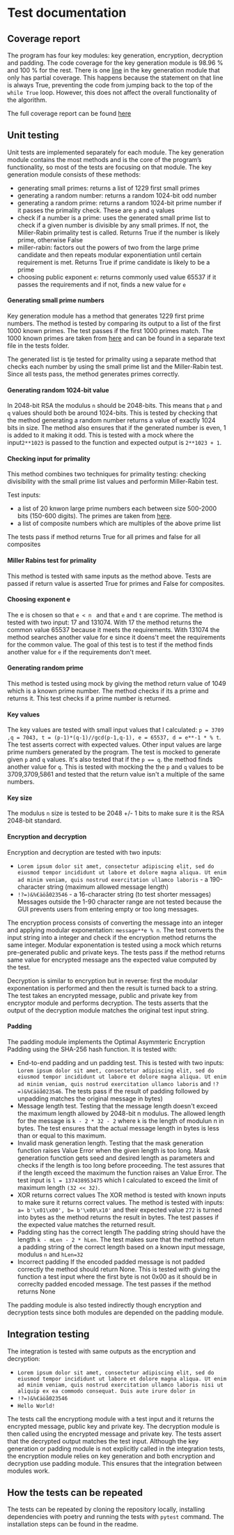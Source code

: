 # Test documentation

## Coverage report 
The program has four key modules: key generation, encryption, decryption and padding. The code coverage for the key generation module is 98.96 % and 100 % for the rest. There is one [line](https://app.codecov.io/gh/simkatti/RSA-encryption/blob/main/src%2Fkeygenerator.py#L113) in the key generation module that only has partial coverage. This happens because the statement on that line is always True, preventing the code from jumping back to the top of the `while True` loop. However, this does not affect the overall functionality of the algorithm.

The full coverage report can be found [here](https://app.codecov.io/gh/simkatti/RSA-encryption/tree/main/src)

## Unit testing
Unit tests are implemented separately for each module. The key generation module contains the most methods and is the core of the program’s functionality, so most of the tests are focusing on that module. The key generation module consists of these methods:
- generating small primes: returns a list of 1229 first small primes
- generating a random number: returns a random 1024-bit odd number
- generating a random prime: returns a random 1024-bit prime number if it passes the primality check. These are `p` and `q` values
- check if a number is a prime: uses the generated small prime list to check if a given number is divisible by any small primes. If not, the Miller-Rabin primality test is called. Returns True if the number is likely prime, otherwise False
- miller-rabin: factors out the powers of two from the large prime candidate and then repeats modular exponentiation until certain requirement is met. Returns True if prime candidate is likely to be a prime
- choosing public exponent `e`: returns commonly used value 65537 if it passes the requirements and if not, finds a new value for `e`

#### Generating small prime numbers
Key generation module has a method that generates 1229 first prime numbers. The method is tested by comparing its output to a list of the first 1000 known primes. The test passes if the first 1000 primes match. The 1000 known primes are taken from [here](https://t5k.org/lists/small/index.html) and can be found in a separate text file in the tests folder. 

The generated list is tje tested for primality using a separate method that checks each number by using the small prime list and the Miller-Rabin test. Since all tests pass, the method generates primes correctly.

#### Generating random 1024-bit value
In 2048-bit RSA the modulus `n` should be 2048-bits. This means that `p` and `q` values should both be around 1024-bits. This is tested by checking that the method generating a random number returns a value of exactly 1024 bits in size. The method also ensures that if the generated number is even, 1 is added to it making it odd.  This is tested with a mock where the input`2**1023` is passed to the function and expected output is `2**1023 + 1`.

#### Checking input for primality
This method combines two techniques for primality testing: checking divisibility with the small prime list values and performin Miller-Rabin test. 

Test inputs:
- a list of 20 knwon large prime numbers each between size 500-2000 bits (150-600 digits). The primes are taken from [here](https://t5k.org/curios/index.php?start=143&stop=700).
- a list of composite numbers which are multiples of the above prime list

The tests pass if method returns True for all primes and false for all composites

#### Miller Rabins test for primality
This method is tested with same inputs as the method above. Tests are passed if return value is asserted True for primes and False for composites.

#### Choosing exponent e
The e is chosen so that `e < n ` and that `e` and `t` are coprime. The method is tested with two input: 17 and 131074. With 17 the method returns the common value 65537 because it meets the requirements. With 131074 the method searches another value for e since it doens't meet the requirements for the common value. The goal of this test is to test if the method finds another value for `e` if the requirements don't meet.

#### Generating random prime
This method is tested using mock by giving the method return value of 1049 which is a known prime number. The method checks if its a prime and returns it. This test checks if a prime number is returned.

#### Key values
The key values are tested with small input values that I calculated: `p = 3709 ,q = 7043, t = (p-1)*(q-1)//gcd(p-1,q-1), e = 65537, d = e**-1 * % t`. 
The test asserts correct with expected values. Other input values are large prime numbers generated by the program. The test is mocked to generate given `p` and `q` values. It's also tested that if the `p == q`. the method finds another value for `q`. This is tested with mocking the the `p` and `q` values to be 3709,3709,5861 and tested that the return value isn't a multiple of the same numbers.

#### Key size
The modulus `n` size is tested to be 2048 +/- 1 bits to make sure it is the RSA 2048-bit standard. 
        
#### Encryption and decryption
Encryption and decryption are tested with two inputs:
- `Lorem ipsum dolor sit amet, consectetur adipiscing elit, sed do eiusmod tempor incididunt ut labore et dolore magna aliqua. Ut enim ad minim veniam, quis nostrud exercitation ullamco laboris` - a 190-character string (maximum allowed message length)
- `!?=)&%€äöå023546` - a 16-character string (to test shorter messages)
Messages outside the 1-90 character range are not tested because the GUI prevents users from entering empty or too long messages.

The encryption process consists of converting the message into an integer and applying modular exponentation: `message**e % n`. The test converts the input string into a integer and check if the encryption method returns the same integer. Modular exponentation is tested using a mock which returns pre-generated public and private keys. The tests pass if the method returns same value for encrypted message ans the expected value computed by the test.

Decryption is similar to encryption but in reverse: first the modular exponentation is performed and then the result is turned back to a string. The test takes an encrypted message, public and private key from encryptor module and performs decryption. The tests asserts that the output of the decryption module matches the original test input string. 

#### Padding
The padding module implements the Optimal Asymmteric Encryption Padding using the SHA-256 hash function. It is tested with:
- End-to-end padding and un padding test.
  This is tested with two inputs: `Lorem ipsum dolor sit amet, consectetur adipiscing elit, sed do eiusmod tempor incididunt ut labore et dolore magna aliqua. Ut enim ad minim veniam, quis nostrud exercitation ullamco laboris` and `!?=)&%€äöå023546`. The tests pass if the result of padding followed by unpadding matches the original message in bytes)
- Message length test.
  Testing that the message length doesn't exceed the maximum length allowed by 2048-bit n modulus. The allowed length for the message is `k - 2 * 32 - 2` where `k` is the length of modulun n in bytes. The test ensures that the actual message length in bytes is less than or equal to this maximum.
- Invalid mask generation length.
  Testing that the mask generation function raises Value Error when the given length is too long. Mask generation function gets seed and desired length as parameters and checks if the length is too long before proceeding. The test assures that if the length exceed the maximum the function raises an Value Error. The test input is `l = 137438953475` which I calculated to exceed the limit of maximum length `(32 << 32)`.
- XOR returns correct values
   The XOR method is tested with known inputs to make sure it returns correct values. The method is tested with inputs: ` a= b'\x01\x00', b= b'\x00\x10'` and their expected value `272` is turned into bytes as the method returns the result in bytes. The test passes if the expected value matches the returned result.
- Padding sting has the correct length
  The padding string should have the length `k - mLen - 2 * hLen`. The test makes sure that the method return a padding string of the correct length based on a known input message, modulus `n` and `hLen=32`
- Incorrect padding
  If the encoded padded message is not padded correctly the method should return None. This is tested with giving the function a test input where the first byte is not 0x00 as it should be in correclty padded encoded message. The test passes if the method returns None

The padding module is also tested indirectly though encryption and decryption tests since both modules are depended on the padding module. 

## Integration testing
The integration is tested with same outputs as the encryption and decryption:
- `Lorem ipsum dolor sit amet, consectetur adipiscing elit, sed do eiusmod tempor incididunt ut labore et dolore magna aliqua. Ut enim ad minim veniam, quis nostrud exercitation ullamco laboris nisi ut aliquip ex ea commodo consequat. Duis aute irure dolor in`
- `!?=)&%€äöå023546`
- `Hello World!`

The tests call the encryptiong module with a test input and it returns the encrypted message, public key and private key. The decryption module is then called using the encrypted message and private key. The tests assert that the decrypted output matches the test input. Although the key generation or padding module is not explicitly called in the integration tests, the encryption module relies on key generation and both encryption and decryption use padding module. This ensures that the integration between modules work.


## How the tests can be repeated
The tests can be repeated by cloning the repository locally, installing dependencies with poetry and running the tests with `pytest` command. The installation steps can be found in the readme. 
